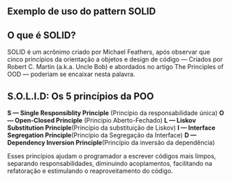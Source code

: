 ## Exemplo de uso do pattern SOLID

## O que é SOLID?

SOLID é um acrônimo criado por Michael Feathers, após observar que cinco princípios da orientação a objetos e design de código — Criados por Robert C. Martin (a.k.a. Uncle Bob) e abordados no artigo The Principles of OOD — poderiam se encaixar nesta palavra.

## S.O.L.I.D: Os 5 princípios da POO

<strong>S — Single Responsiblity Principle</strong> (Princípio da responsabilidade única)
<strong>O — Open-Closed Principle</strong> (Princípio Aberto-Fechado)
<strong>L — Liskov Substitution Principle</strong>(Princípio da substituição de Liskov)
<strong>I — Interface Segregation Principle</strong>(Princípio da Segregação da Interface)
<strong>D — Dependency Inversion Principle</strong>(Princípio da inversão da dependência)

<p>Esses princípios ajudam o programador a escrever códigos mais limpos, separando responsabilidades, diminuindo acoplamentos, facilitando na refatoração e estimulando o reaproveitamento do código.</p>
